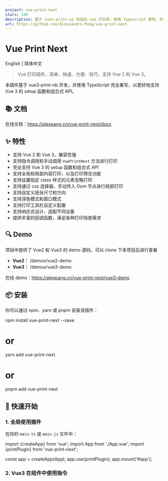 ```yaml
---
project: vue-print-next
stars: 149
description: 基于 vue3-print-np 改造的 vue 打印库，使用 Typescript 重构，对 vue3 setup 有更好的支持，支持手动调用打印函数等。
url: https://github.com/Alessandro-Pang/vue-print-next
---
```


Vue Print Next
==============

English | 简体中文

> Vue 打印插件，简单、快速、方便、轻巧，支持 Vue 2 和 Vue 3。

本插件基于 vue3-print-nb 开发，并使用 TypeScript 完全重写，以更好地支持 Vue 3 的 setup 函数和组合式 API。

📚 文档
-----

在线文档：https://alexpang.cn/vue-print-next/docs

✨ 特性
----

-   支持 Vue 2 和 Vue 3，兼容性强
-   支持指令调用和手动调用 `VuePrintNext` 方法进行打印
-   完全支持 Vue 3 的 setup 函数和组合式 API
-   支持全局和局部内容打印，以及打印预览功能
-   支持设置指定 class 样式的元素忽略打印
-   支持通过 css 选择器、手动传入 Dom 节点进行局部打印
-   支持自定义纸张尺寸和方向
-   支持深色模式和窗口模式
-   支持打印工具栏自定义配置
-   支持响应式设计，适配不同设备
-   提供丰富的回调函数，满足各种打印场景需求

🔍 Demo
-------

项目中提供了 Vue2 和 Vue3 的 demo 源码，可以 clone 下本项目后进行查看

-   **Vue2：** /demos/vue2-demo
-   **Vue3：** /demos/vue3-demo

在线 demo：https://alexpang.cn/vue-print-next/vue3-demo

📦 安装
-----

你可以通过 npm、yarn 或 pnpm 安装该插件：

npm install vue-print-next --save
# or
yarn add vue-print-next
# or 
pnpm add vue-print-next

🚀 快速开始
-------

### 1\. 全局使用插件

在你的 `main.ts` 或 `main.js` 文件中：

import {createApp} from 'vue';
import App from './App.vue';
import {printPlugin} from 'vue-print-next';

const app \= createApp(App);
app.use(printPlugin);
app.mount('#app');

### 2\. Vue3 在组件中使用指令

<script setup\>
  // 直接导入指令
  import {vPrint} from 'vue-print-next';
</script\>

<template\>
  <div\>
    <button v-print\>打印整个页面</button\>
    <button v-print\="'#printMe'"\>打印局部内容</button\>
    <div id\="printMe"\>
      <p\>这是需要打印的局部内容</p\>
      <p\>更多内容...</p\>
    </div\>
  </div\>
</template\>

### 3\. Vue2 在组件中使用指令

<script\>
  import {vPrint} from "vue-print-next";

  export default {
    name: 'App',
    directives: {
      print: vPrint
    },
  }
</script\>

<template\>
  <div\>
    <button v-print\>打印整个页面</button\>
    <button v-print\="'#printMe'"\>打印局部内容</button\>
    <div id\="printMe"\>
      <p\>这是需要打印的局部内容</p\>
      <p\>更多内容...</p\>
    </div\>
  </div\>
</template\>

### 4\. 使用 `VuePrintNext` 类

如果你需要更复杂的打印逻辑，可以直接使用 `VuePrintNext` 类：

<script setup\>
  import {VuePrintNext} from 'vue-print-next';

  function handlePrint() {
    new VuePrintNext({el: '#printMe', /\*\* 其他参数 \*/});
  }
</script\>

<template\>
  <div\>
    <button @click\="handlePrint"\>打印局部内容</button\>
    <div id\="printMe"\>
      <p\>这是需要打印的内容</p\>
    </div\>
  </div\>
</template\>

📋 API 详解
---------

### `vPrint` 指令

-   **全屏打印**：`<button v-print>打印整个页面</button>`
-   **局部打印**：`<button v-print="'#printMe'">打印局部内容</button>`，其中 `#printMe` 是需要打印的 DOM 元素选择器。

### `VuePrintNext` 类

用于手动调用打印功能。

#### 参数说明

参数

类型

说明

默认值

`el`

`string` | `HtmlElement`

需要打印的元素，支持 css 选择器或 dom 节点

\-

`standard`

`string`

文档类型，默认是html5，可选 html5，loose，strict

'html5'

`noPrintSelector`

`string[]` | `string`

打印时需要忽略的 css 选择器

\-

`popTitle`

`string`

打印时的页眉

默认当前 title

`preview`

`boolean`

是否启用打印预览功能

`false`

`previewTitle`

`string`

预览窗口的标题

'打印预览'

`previewPrintBtnLabel`

`string`

预览窗口中的打印按钮标签

'打印'

`extraCss`

`string`

额外的 CSS 文件路径

\-

`extraHead`

`string`

额外的 `<head>` 内容

\-

`url`

`string`

打印指定的网址内容

\-

`asyncUrl`

`function`

异步加载 URL 内容的方法

\-

`zIndex`

`number`

预览窗口的 `z-index`值

20002

`paperSize`

`string`

纸张尺寸，可选值包括 'A0' 到 'A8'、'Letter'、'Legal'、'Tabloid'、'custom'

'A4'

`orientation`

`string`

纸张方向，可选值为 'portrait'（纵向）或 'landscape'（横向）

'portrait'

`customSize`

`object`

自定义纸张尺寸，仅当 paperSize 为 'custom' 时生效

\-

`darkMode`

`boolean`

预览窗口是否默认使用深色模式

`false`

`windowMode`

`boolean`

预览窗口是否默认使用弹窗模式（非全屏）

`false`

`defaultScale`

`number`

预览窗口默认缩放比例

1

`previewTools`

`object | boolean`

预览工具栏配置，控制显示哪些工具按钮（zoom、theme、fullscreen）

`{ zoom: true, theme: true, fullscreen: true }`

`openCallback`

`function`

打印窗口打开时的回调

\-

`closeCallback`

`function`

打印窗口关闭时的回调

\-

`beforeOpenCallback`

`function`

打印窗口打开前的回调（打印预览使用）

\-

`previewBeforeOpenCallback`

`function`

预览框架 iframe 加载前的回调（预览使用）

\-

`previewOpenCallback`

`function`

预览框架 iframe 加载完成后的回调（预览使用）

\-

🌰 使用示例
-------

### 打印整个页面

<button v-print\>打印整个页面</button\>

### 打印局部内容

通过指定 `id` 参数打印局部内容：

<div id\="printMe"\>
  <p\>这是需要打印的内容</p\>
</div\>

<button v-print\="'#printMe'"\>打印局部内容</button\>

### 使用 ref 获取打印元素

允许传入一个 dom 节点，如下，可以通过 `ref` 获取打印元素

<script setup lang\="ts"\>
  import {ref, type Ref} from 'vue';
  import {VuePrintNext} from "vue-print-next";

  const printEle \= ref(null) as Ref<HTMLElement\>;
  
  function handlePrint() {
    new VuePrintNext({el: printEle.value})
  }
</script\>

<template\>
  <div ref\="printEle"\>
    <p\>这是需要打印的内容</p\>
  </div\>

  <button @click\="handlePrint"\>打印局部内容</button\>
</template\>

### 传递对象参数

<template\>
  <div\>
    <div id\="printMe"\>
      <p\>这是需要打印的内容</p\>
    </div\>
  </div\>

  <button v-print\="printObj"\>打印局部内容</button\>
</template\>

<script setup\>
  const printObj \= {
    el: "#printMe",
    preview: true,
    extraCss: "https://cdn.example.com/extra.css",
    openCallback() {
      console.log('执行了打印');
    },
    closeCallback() {
      console.log('关闭了打印工具');
    }
  }
</script\>

### 打印 URL

通过指定 URL 打印，并确保你的 URL 符合同源策略：

<template\>
  <button v-print\="printObj"\>打印指定 URL</button\>
</template\>

<script setup\>
  const printObj \= {
    url: 'https://example.com/print-content'
  }
</script\>

### 忽略不需要打印的元素

通过设置 `noPrintSelector` 参数忽略不需要打印的元素：

<template\>
  <div id\="printMe"\>
    <p\>葫芦娃，葫芦娃</p\>
    <span class\="no-print"\>这是<strong\>不需要打印</strong\></span\>
    <p\>一根藤上七朵花</p\>
    <span class\="no-print"\>这是<strong\>不需要打印</strong\></span\>
    <p\>风吹雨打都不怕</p\>
    <span class\="no-print"\>这是<strong\>不需要打印</strong\></span\>
  </div\>
  <button v-print\="printObj"\>忽略不需要打印的元素</button\>
</template\>

<script setup\>
  const printObj \= {
    el: '#printMe',
    // 允许使用 css 选择器，支持传入数组
    noPrintSelector: '.no-print'
  }
</script\>

### 异步加载 URL 内容

如果你的 URL 需要异步加载，可以使用以下方法：

<template\>
  <button v-print\="printObj"\>异步加载 URL 并打印</button\>
</template\>

<script setup\>
  const printObj \= {
    asyncUrl(resolve) {
      setTimeout(() \=> {
        resolve('https://example.com/print-content');
      }, 2000);
    }
  }
</script\>

### 设置纸张尺寸和方向

可以通过 `paperSize` 和 `orientation` 参数设置打印纸张的尺寸和方向：

<template\>
  <div id\="printMe"\>
    <p\>这是需要打印的内容</p\>
  </div\>
  <button v-print\="printObj"\>A4 横向打印</button\>
</template\>

<script setup\>
  const printObj \= {
    el: '#printMe',
    paperSize: 'A4',           // 设置纸张尺寸为 A4
    orientation: 'landscape',   // 设置纸张方向为横向
    preview: true               // 启用预览模式
  }
</script\>

> **注意**：只有当明确传入了 `paperSize`、`orientation` 或 `customSize` 参数时，vue-print-next 才会强制应用页面尺寸设置。如果没有传入这些参数，将保持浏览器默认的打印设置控制，不会覆盖用户在浏览器打印对话框中的设置。

### 自定义纸张尺寸

当需要使用非标准纸张尺寸时，可以设置 `paperSize` 为 `'custom'` 并提供 `customSize` 参数：

<template\>
  <div id\="printMe"\>
    <p\>这是需要打印的内容</p\>
  </div\>
  <button v-print\="printObj"\>自定义尺寸打印</button\>
</template\>

<script setup\>
  const printObj \= {
    el: '#printMe',
    paperSize: 'custom',        // 设置为自定义尺寸
    customSize: {
      width: '100',             // 宽度
      height: '150',            // 高度
      unit: 'mm'                // 单位：mm、cm、in、px
    },
    preview: true
  }
</script\>

### 深色模式和窗口模式

可以通过 `darkMode` 和 `windowMode` 参数设置预览界面的显示模式：

<template\>
  <div id\="printMe"\>
    <p\>这是需要打印的内容</p\>
  </div\>
  <button v-print\="printObj"\>深色模式预览</button\>
</template\>

<script setup\>
  const printObj \= {
    el: '#printMe',
    preview: true,
    darkMode: true,             // 启用深色模式
    windowMode: true,           // 使用弹窗模式（非全屏）
    defaultScale: 0.8           // 设置默认缩放比例为 80%
  }
</script\>

### 自定义预览工具栏

可以通过 `previewTools` 参数自定义预览工具栏的显示：

<template\>
  <div id\="printMe"\>
    <p\>这是需要打印的内容</p\>
  </div\>
  <button v-print\="printObj"\>自定义工具栏</button\>
</template\>

<script setup\>
  const printObj \= {
    el: '#printMe',
    preview: true,
    // 只显示缩放和主题切换按钮，不显示全屏按钮
    previewTools: {
      zoom: true,
      theme: true,
      fullscreen: false
    }
  }
</script\>

🤝 贡献指南
-------

1.  Fork 本仓库
2.  创建你的特性分支 (`git checkout -b feature/amazing-feature`)
3.  提交你的更改 (`git commit -m 'Add some amazing feature'`)
4.  推送到分支 (`git push origin feature/amazing-feature`)
5.  开启一个 Pull Request

⭐ Star History
--------------

👥 Supporters
-------------

📄 License
----------

MIT

* * *

欢迎在 GitHub Issues 上讨论并提出问题或提交 Pull Request！
